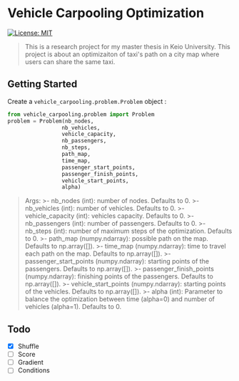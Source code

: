 # Vehicle Carpooling Optimization

[![License: MIT](https://img.shields.io/badge/License-MIT-yellow.svg)](https://opensource.org/licenses/MIT)

>This is a research project for my master thesis in Keio University.
This project is about an optimizaiton of taxi's path on a city map where users can share the same taxi.

## Getting Started

Create a `vehicle_carpooling.problem.Problem` object :
    
```python
from vehicle_carpooling.problem import Problem
problem = Problem(nb_nodes,
                 nb_vehicles,
                 vehicle_capacity,
                 nb_passengers,
                 nb_steps,
                 path_map,
                 time_map,
                 passenger_start_points,
                 passenger_finish_points,
                 vehicle_start_points,
                 alpha)
```

>Args:
    >- nb_nodes (int): number of nodes. Defaults to 0.
    >- nb_vehicles (int): number of vehicles. Defaults to 0.
    >- vehicle_capacity (int): vehicles capacity. Defaults to 0.
    >- nb_passengers (int): number of passengers. Defaults to 0.
    >- nb_steps (int): number of maximum steps of the optimization. Defaults to 0.
    >- path_map (numpy.ndarray): possible path on the map. Defaults to np.array([]).
    >- time_map (numpy.ndarray): time to travel each path on the map. Defaults to np.array([]).
    >- passenger_start_points (numpy.ndarray): starting points of the passengers. Defaults to np.array([]).
    >- passenger_finish_points (numpy.ndarray): finishing points of the passengers. Defaults to np.array([]).
    >- vehicle_start_points (numpy.ndarray): starting points of the vehicles. Defaults to np.array([]).
    >- alpha (int): Parameter to balance the optimization between time (alpha=0) and number of vehicles (alpha=1). Defaults to 0.

        

## Todo

- [x] Shuffle
- [ ] Score
- [ ] Gradient
- [ ] Conditions
